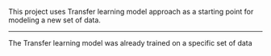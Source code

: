This project uses Transfer learning model approach as a starting point for modeling a new set of data.

*****************************************************************************************************

The Transfer learning model was already trained on a specific set of data